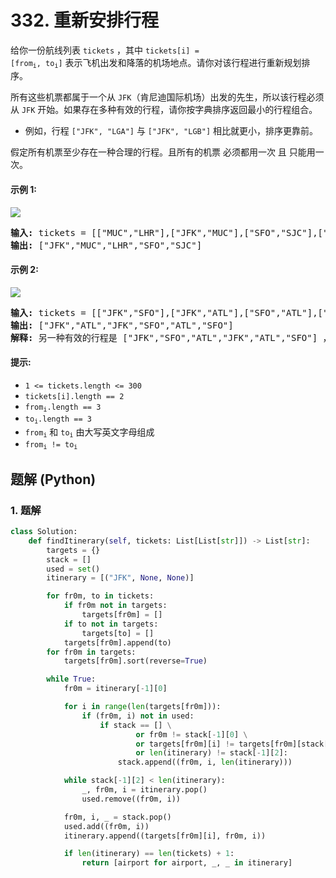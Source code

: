 # 332. 重新安排行程
给你一份航线列表 `tickets` ，其中 <code>tickets[i] = [from<sub>i</sub>, to<sub>i</sub>]</code> 表示飞机出发和降落的机场地点。请你对该行程进行重新规划排序。

所有这些机票都属于一个从 `JFK`（肯尼迪国际机场）出发的先生，所以该行程必须从 `JFK` 开始。如果存在多种有效的行程，请你按字典排序返回最小的行程组合。

* 例如，行程 `["JFK", "LGA"]` 与 `["JFK", "LGB"]` 相比就更小，排序更靠前。

假定所有机票至少存在一种合理的行程。且所有的机票 必须都用一次 且 只能用一次。

#### 示例 1:
![](https://assets.leetcode.com/uploads/2021/03/14/itinerary1-graph.jpg)
<pre>
<strong>输入:</strong> tickets = [["MUC","LHR"],["JFK","MUC"],["SFO","SJC"],["LHR","SFO"]]
<strong>输出:</strong> ["JFK","MUC","LHR","SFO","SJC"]
</pre>

#### 示例 2:
![](https://assets.leetcode.com/uploads/2021/03/14/itinerary2-graph.jpg)
<pre>
<strong>输入:</strong> tickets = [["JFK","SFO"],["JFK","ATL"],["SFO","ATL"],["ATL","JFK"],["ATL","SFO"]]
<strong>输出:</strong> ["JFK","ATL","JFK","SFO","ATL","SFO"]
<strong>解释:</strong> 另一种有效的行程是 ["JFK","SFO","ATL","JFK","ATL","SFO"] ，但是它字典排序更大更靠后。
</pre>

#### 提示:
* `1 <= tickets.length <= 300`
* `tickets[i].length == 2`
* <code>from<sub>i</sub>.length == 3</code>
* <code>to<sub>i</sub>.length == 3</code>
* <code>from<sub>i</sub></code> 和 <code>to<sub>i</sub></code> 由大写英文字母组成
* <code>from<sub>i</sub> != to<sub>i</sub></code>

## 题解 (Python)

### 1. 题解
```Python
class Solution:
    def findItinerary(self, tickets: List[List[str]]) -> List[str]:
        targets = {}
        stack = []
        used = set()
        itinerary = [("JFK", None, None)]

        for fr0m, to in tickets:
            if fr0m not in targets:
                targets[fr0m] = []
            if to not in targets:
                targets[to] = []
            targets[fr0m].append(to)
        for fr0m in targets:
            targets[fr0m].sort(reverse=True)

        while True:
            fr0m = itinerary[-1][0]

            for i in range(len(targets[fr0m])):
                if (fr0m, i) not in used:
                    if stack == [] \
                            or fr0m != stack[-1][0] \
                            or targets[fr0m][i] != targets[fr0m][stack[-1][1]] \
                            or len(itinerary) != stack[-1][2]:
                        stack.append((fr0m, i, len(itinerary)))

            while stack[-1][2] < len(itinerary):
                _, fr0m, i = itinerary.pop()
                used.remove((fr0m, i))

            fr0m, i, _ = stack.pop()
            used.add((fr0m, i))
            itinerary.append((targets[fr0m][i], fr0m, i))

            if len(itinerary) == len(tickets) + 1:
                return [airport for airport, _, _ in itinerary]
```
